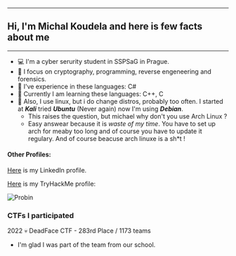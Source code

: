 _____________________________________________________________________________________________________
##                Hi, I'm Michal Koudela and here is few facts about me
_____________________________________________________________________________________________________
- 💻 I'm a cyber serurity student in SSPSaG in Prague.
- 🔧 I focus on cryptography, programming, reverse engeneering and forensics.
- 📘 I've experience in these languages: C#
- 📕 Currently I am learning these languages: C++, C
- 🐧 Also, I use linux, but i do change distros, probably too often. I started at ***Kali*** tried ***Ubuntu*** (Never again)
now I'm using ***Debian***. 
    - This raises the question, but michael why don't you use Arch Linux ?
    - Easy answear because it is *waste of my time*. You have to set up arch for meaby too long and of course you have to update it regulary. And of course beacuse arch linuxe is a sh*t !


#### Other Profiles:
[Here](https://www.linkedin.com/in/michal-koudela/) is my LinkedIn profile.

[Here](https://tryhackme.com/p/Probin) is my TryHackMe profile:

![Probin](https://user-images.githubusercontent.com/100596513/174675447-dee6a992-4c8e-45c9-a81b-cf2463167e57.png)


### CTFs I participated
2022 💀  DeadFace  CTF - 283rd Place / 1173 teams
 - I'm glad I was part of the team from our school.
